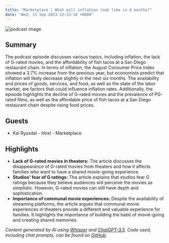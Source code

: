 ```yaml
---
title: "Marketplace | What will inflation look like in 6 months?"
date: "Wed, 13 Sep 2023 22:33:16 +0000"
---
```


![podcast image](https://www.marketplace.org/wp-content/uploads/2019/05/MP_show-1.png)

## Summary

The podcast episode discusses various topics, including inflation, the lack of G-rated movies, and the affordability of fish tacos at a San Diego restaurant chain. In terms of inflation, the August Consumer Price Index showed a 3.7% increase from the previous year, but economists predict that inflation will likely decrease slightly in the next six months. The availability and prices of goods, services, and food, as well as the state of the labor market, are factors that could influence inflation rates. Additionally, the episode highlights the decline of G-rated movies and the prevalence of PG-rated films, as well as the affordable price of fish tacos at a San Diego restaurant chain despite rising food prices.

## Guests

- Kai Ryssdal - _Host_ - Marketplace

## Highlights

- **Lack of G-rated movies in theaters:** The article discusses the disappearance of G-rated movies from theaters and how it affects families who want to have a shared movie-going experience.
- **Studios' fear of G ratings:** The article explains that studios fear G ratings because they believe audiences will perceive the movies as simplistic. However, G-rated movies can still have depth and sophistication.
- **Importance of communal movie experiences:** Despite the availability of streaming platforms, the article argues that communal movie experiences in theaters provide a different and valuable experience for families. It highlights the importance of building the habit of movie-going and creating shared memories.

_Content generated by AI using [Whisper](https://openai.com/research/whisper) and [ChatGPT-3.5](https://openai.com/blog/chatgpt). Code used, including chat prompts, can be found on [GitHub](https://github.com/dustinbrownman/podcast-parser/blob/main/app/functions.py)._

